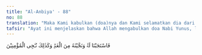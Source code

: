 ```yaml
---
title: "Al-Anbiya' - 88"
no: 88
translation: "Maka Kami kabulkan (doa)nya dan Kami selamatkan dia dari kedukaan. Dan demikianlah Kami menyelamatkan orang-orang yang beriman."
tafsir: "Ayat ini menjelaskan bahwa Allah mengabulkan doa Nabi Yunus, lalu diselamatkannya dari rasa duka yang amat sangat. Duka karena rasa bersalah, duka karena keingkaran umatnya, dan duka karena malapetaka yang menimpa dirinya.\n\nPada akhir ayat ini Allah menegaskan bahwa demikianlah Dia menyelamatkan mereka dari azab duniawi dan mengaruniakan mereka kebahagiaan ukhrawi. Hal ini diterangkan Allah dalam firman-Nya pada ayat yang lain:\n\nMaka mengapa tidak ada (penduduk) suatu negeri pun yang beriman, lalu imannya itu bermanfaat kepadanya selain kaum Yunus? Ketika mereka (kaum Yunus itu), beriman, Kami hilangkan dari mereka azab yang menghinakan dalam kehidupan dunia, dan Kami beri kesenangan kepada mereka sampai waktu tertentu. (Yunus/10: 98)\n\nSesuai dengan kisah Yunus ini Nabi mengajarkan umatnya yang sedang mengalami kesulitan untuk berdoa seperti doa Nabi Yunus. Mus'ab bin Umair meriwayatkan dari Rasulullah bersabda:\n\nSiapa yang berdoa dengan doa Nabi Yunus, maka akan dikabulkan. (Riwayat at-Tirmidzi)"
---
```


فَاسْتَجَبْنَا لَهٗۙ وَنَجَّيْنٰهُ مِنَ الْغَمِّۗ وَكَذٰلِكَ نُـْۨجِى الْمُؤْمِنِيْنَ 
